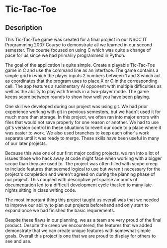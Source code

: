 # Tic-Tac-Toe

## Description
This Tic-Tac-Toe game was created for a final project in our NSCC IT Programming 2007 Course to demonstrate all we learned in our second semester. The course focused on using C which was quite a change of pace for us since we had primarily programmed in Python.

The goal of the application is quite simple. Create a playable Tic-Tac-Toe game in C and use the command line as an interface. The game contains a simple grid in which the player inputs 2 numbers between 1 and 3 which act as coordinates that the program uses to place X or O in the corresponding cell. The app features a rudimentary AI opponent with multiple difficulties as well as the ability to play with friends in a two-player mode. The game keeps score between rounds to show how well you have been playing.

One skill we developed during our project was using git. We had prior experience working with git in previous semesters, but we hadn't used it for much more than storage. In this project, we often ran into major errors with files that would not save properly for one reason or another. We had to use git's version control in these situations to revert our code to a place where it was easier to work. We also used branches to keep each other's work separate until it was ready to merge. These skills have been useful in many of our later projects.

Because this was one of our first major coding projects, we ran into a lot of issues those who hack away at code might face when working with a bigger scope than they are used to. The project was often filled with scope creep to include features that seemed logical to use but weren't necessary for the project's completion and weren't agreed on during the planning phase of our project. This coupled with descriptive yet sparse amounts of documentation led to a difficult development cycle that led to many late nights sitting in class writing code.

The most important thing this project taught us overall was that we needed to improve our ability to plan out projects beforehand and only start to expand once we had finished the basic requirements. 

Despite these flaws in our planning, we as a team are very proud of the final product. Despite the creep we encountered, the features that we added demonstrate that we can create unique features with somewhat simple goals. Overall this project is one that we are proud to display for others to see and use.
